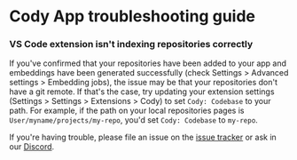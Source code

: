 # Cody App troubleshooting guide

### VS Code extension isn't indexing repositories correctly
If you've confirmed that your repositories have been added to your app and embeddings have been generated successfully (check Settings > Advanced settings > Embedding jobs), the issue may be that your repositories don't have a git remote. If that's the case, try updating your extension settings (Settings > Settings > Extensions > Cody) to set `Cody: Codebase` to your path. For example, if the path on your local repositories pages is `User/myname/projects/my-repo`, you'd set `Cody: Codebase` to `my-repo`. 

 If you're having trouble, please file an issue on the [issue tracker](https://github.com/sourcegraph/app/issues) or ask in our [Discord](https://discord.gg/s2qDtYGnAE).